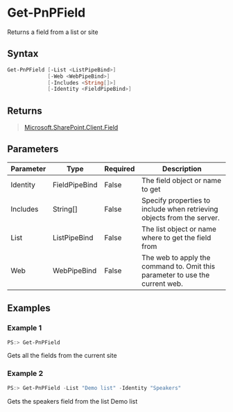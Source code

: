 # Get-PnPField
Returns a field from a list or site
## Syntax
```powershell
Get-PnPField [-List <ListPipeBind>]
             [-Web <WebPipeBind>]
             [-Includes <String[]>]
             [-Identity <FieldPipeBind>]
```


## Returns
>[Microsoft.SharePoint.Client.Field](https://msdn.microsoft.com/en-us/library/microsoft.sharepoint.client.field.aspx)

## Parameters
Parameter|Type|Required|Description
---------|----|--------|-----------
|Identity|FieldPipeBind|False|The field object or name to get|
|Includes|String[]|False|Specify properties to include when retrieving objects from the server.|
|List|ListPipeBind|False|The list object or name where to get the field from|
|Web|WebPipeBind|False|The web to apply the command to. Omit this parameter to use the current web.|
## Examples

### Example 1
```powershell
PS:> Get-PnPField
```
Gets all the fields from the current site

### Example 2
```powershell
PS:> Get-PnPField -List "Demo list" -Identity "Speakers"
```
Gets the speakers field from the list Demo list
